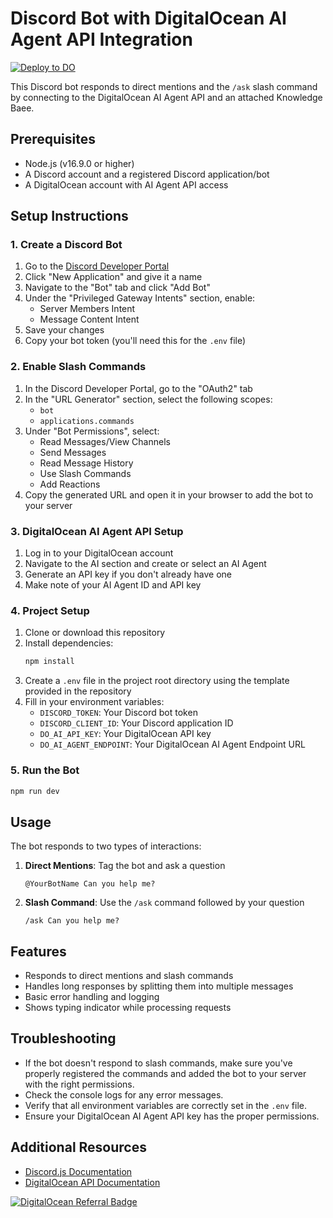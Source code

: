 # Discord Bot with DigitalOcean AI Agent API Integration

[![Deploy to DO](https://www.deploytodo.com/do-btn-blue.svg)](https://cloud.digitalocean.com/apps/new?repo=https://github.com/dowmeister/digitalocean-ai-agent-discord-bot/tree/main&refcode=02408030ecae)

This Discord bot responds to direct mentions and the `/ask` slash command by connecting to the DigitalOcean AI Agent API and an attached Knowledge Baee.

## Prerequisites

- Node.js (v16.9.0 or higher)
- A Discord account and a registered Discord application/bot
- A DigitalOcean account with AI Agent API access

## Setup Instructions

### 1. Create a Discord Bot

1. Go to the [Discord Developer Portal](https://discord.com/developers/applications)
2. Click "New Application" and give it a name
3. Navigate to the "Bot" tab and click "Add Bot"
4. Under the "Privileged Gateway Intents" section, enable:
   - Server Members Intent
   - Message Content Intent
5. Save your changes
6. Copy your bot token (you'll need this for the `.env` file)

### 2. Enable Slash Commands

1. In the Discord Developer Portal, go to the "OAuth2" tab
2. In the "URL Generator" section, select the following scopes:
   - `bot`
   - `applications.commands`
3. Under "Bot Permissions", select:
   - Read Messages/View Channels
   - Send Messages
   - Read Message History
   - Use Slash Commands
   - Add Reactions
4. Copy the generated URL and open it in your browser to add the bot to your server

### 3. DigitalOcean AI Agent API Setup

1. Log in to your DigitalOcean account
2. Navigate to the AI section and create or select an AI Agent
3. Generate an API key if you don't already have one
4. Make note of your AI Agent ID and API key

### 4. Project Setup

1. Clone or download this repository
2. Install dependencies:
   ```bash
   npm install
   ```
3. Create a `.env` file in the project root directory using the template provided in the repository
4. Fill in your environment variables:
   - `DISCORD_TOKEN`: Your Discord bot token
   - `DISCORD_CLIENT_ID`: Your Discord application ID
   - `DO_AI_API_KEY`: Your DigitalOcean API key
   - `DO_AI_AGENT_ENDPOINT`: Your DigitalOcean AI Agent Endpoint URL

### 5. Run the Bot

```bash
npm run dev
```

## Usage

The bot responds to two types of interactions:

1. **Direct Mentions**: Tag the bot and ask a question

   ```
   @YourBotName Can you help me?
   ```

2. **Slash Command**: Use the `/ask` command followed by your question
   ```
   /ask Can you help me?
   ```

## Features

- Responds to direct mentions and slash commands
- Handles long responses by splitting them into multiple messages
- Basic error handling and logging
- Shows typing indicator while processing requests

## Troubleshooting

- If the bot doesn't respond to slash commands, make sure you've properly registered the commands and added the bot to your server with the right permissions.
- Check the console logs for any error messages.
- Verify that all environment variables are correctly set in the `.env` file.
- Ensure your DigitalOcean AI Agent API key has the proper permissions.

## Additional Resources

- [Discord.js Documentation](https://discord.js.org/)
- [DigitalOcean API Documentation](https://docs.digitalocean.com/reference/api/)

[![DigitalOcean Referral Badge](https://web-platforms.sfo2.cdn.digitaloceanspaces.com/WWW/Badge%201.svg)](https://www.digitalocean.com/?refcode=02408030ecae&utm_campaign=Referral_Invite&utm_medium=Referral_Program&utm_source=badge)
